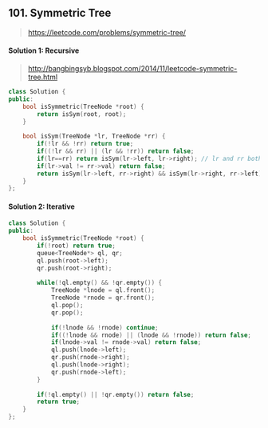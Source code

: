 ## 101. Symmetric Tree
> https://leetcode.com/problems/symmetric-tree/

#### Solution 1: Recursive
> http://bangbingsyb.blogspot.com/2014/11/leetcode-symmetric-tree.html

```cpp
class Solution {
public:
    bool isSymmetric(TreeNode *root) {
        return isSym(root, root);
    }
    
    bool isSym(TreeNode *lr, TreeNode *rr) {
        if(!lr && !rr) return true;
        if((!lr && rr) || (lr && !rr)) return false;
        if(lr==rr) return isSym(lr->left, lr->right); // lr and rr both point to root
        if(lr->val != rr->val) return false;
        return isSym(lr->left, rr->right) && isSym(lr->right, rr->left);
    }
};
```
#### Solution 2: Iterative
```cpp
class Solution {
public:
    bool isSymmetric(TreeNode *root) {
        if(!root) return true;
        queue<TreeNode*> ql, qr;
        ql.push(root->left);
        qr.push(root->right);
        
        while(!ql.empty() && !qr.empty()) {
            TreeNode *lnode = ql.front();
            TreeNode *rnode = qr.front();
            ql.pop();
            qr.pop();
            
            if(!lnode && !rnode) continue;
            if((!lnode && rnode) || (lnode && !rnode)) return false;
            if(lnode->val != rnode->val) return false;
            ql.push(lnode->left);
            qr.push(rnode->right);
            ql.push(lnode->right);
            qr.push(rnode->left);
        }
        
        if(!ql.empty() || !qr.empty()) return false;
        return true;
    }
};
```
